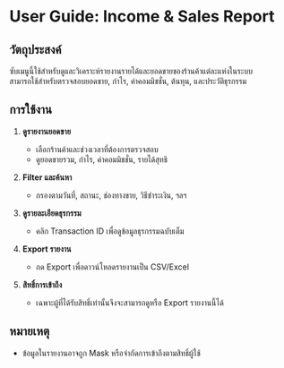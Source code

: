 # User Guide: Income & Sales Report

## วัตถุประสงค์
ซับเมนูนี้ใช้สำหรับดูและวิเคราะห์รายงานรายได้และยอดขายของร้านค้าแต่ละแห่งในระบบ  
สามารถใช้สำหรับตรวจสอบยอดขาย, กำไร, ค่าคอมมิชชั่น, ต้นทุน, และประวัติธุรกรรม

## การใช้งาน

1. **ดูรายงานยอดขาย**
   - เลือกร้านค้าและช่วงเวลาที่ต้องการตรวจสอบ
   - ดูยอดขายรวม, กำไร, ค่าคอมมิชชั่น, รายได้สุทธิ

2. **Filter และค้นหา**
   - กรองตามวันที่, สถานะ, ช่องทางขาย, วิธีชำระเงิน, ฯลฯ

3. **ดูรายละเอียดธุรกรรม**
   - คลิก Transaction ID เพื่อดูข้อมูลธุรกรรมฉบับเต็ม

4. **Export รายงาน**
   - กด Export เพื่อดาวน์โหลดรายงานเป็น CSV/Excel

5. **สิทธิ์การเข้าถึง**
   - เฉพาะผู้ที่ได้รับสิทธิ์เท่านั้นจึงจะสามารถดูหรือ Export รายงานนี้ได้

## หมายเหตุ
- ข้อมูลในรายงานอาจถูก Mask หรือจำกัดการเข้าถึงตามสิทธิ์ผู้ใช้
